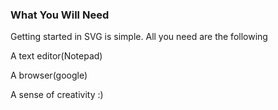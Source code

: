 ### What You Will Need
Getting started in SVG is simple. All you need are the following

A text editor(Notepad)
  
A browser(google)

A sense of creativity :)
  
